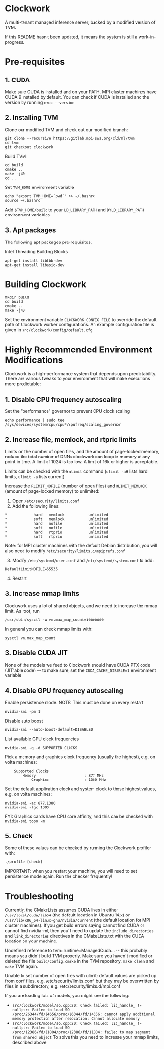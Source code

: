 # Clockwork

A multi-tenant managed inference server, backed by a modified version of TVM.

If this README hasn't been updated, it means the system is still a work-in-progress.

# Pre-requisites

## 1. CUDA

Make sure CUDA is installed and on your PATH.  MPI cluster machines have CUDA 9 installed by default.  You can check if CUDA is installed and the version by running `nvcc --version`

## 2. Installing TVM

Clone our modified TVM and check out our modified branch:
```
git clone --recursive https://gitlab.mpi-sws.org/cld/ml/tvm
cd tvm
git checkout clockwork
```

Build TVM
```
cd build
cmake ..
make -j40
cd ..
```

Set `TVM_HOME` environment variable
```
echo "export TVM_HOME=`pwd`" >> ~/.bashrc
source ~/.bashrc
```

Add `$TVM_HOME/build` to your `LD_LIBRARY_PATH` and `DYLD_LIBRARY_PATH` environment variables

## 3. Apt packages

The following apt packages pre-requisites:

Intel Threading Building Blocks
```
apt-get install libtbb-dev
apt-get install libasio-dev
```

# Building Clockwork

```
mkdir build
cd build
cmake ..
make -j40
```

Set the environment variable `CLOCKWORK_CONFIG_FILE` to override the default path of Clockwork worker configurations. An example configuration file is given in `src/clockwork/config/default.cfg`

# Highly Recommended Environment Modifications

Clockwork is a high-performance system that depends upon predictability.  There are various tweaks to your environment that will make executions more predictable:

## 1. Disable CPU frequency autoscaling

Set the "performance" governor to prevent CPU clock scaling
```
echo performance | sudo tee /sys/devices/system/cpu/cpu*/cpufreq/scaling_governor
```

## 2. Increase file, memlock, and rtprio limits

Limits on the number of open files, and the amount of page-locked memory, reduce the total number of DNNs clockwork can keep in memory at any point in time.  A limit of 1024 is too low.  A limit of 16k or higher is acceptable.

Limits can be checked with the `ulimit` command (`ulimit -aH` lists hard limits, `ulimit -a` lists current)

Increase the `RLIMIT_NOFILE` (number of open files) and `RLIMIT_MEMLOCK` (amount of page-locked memory) to unlimited:
1. Open `/etc/security/limits.conf`
2. Add the following lines:
```
*            hard   memlock           unlimited
*            soft   memlock           unlimited
*            hard   nofile            unlimited
*            soft   nofile            unlimited
*            hard   rtprio            unlimited
*            soft   rtprio            unlimited
```
Note: for MPI cluster machines with the default Debian distribution, you will also need to modify `/etc/security/limits.d/mpiprefs.conf`

3. Modify `/etc/systemd/user.conf` and `/etc/systemd/system.conf` to add:
```
DefaultLimitNOFILE=65535
```
4. Restart

## 3. Increase mmap limits

Clockwork uses a lot of shared objects, and we need to increase the mmap limit.  As root, run
```
/usr/sbin/sysctl -w vm.max_map_count=10000000
```

In general you can check mmap limits with:
```
sysctl vm.max_map_count
```

## 3. Disable CUDA JIT

None of the models we feed to Clockwork should have CUDA PTX code (JIT'able code) -- to make sure, set the `CUDA_CACHE_DISABLE=1` environment variable

## 4. Disable GPU frequency autoscaling

Enable persistence mode.  NOTE: This must be done on every restart
```
nvidia-smi -pm 1
```

Disable auto boost
```
nvidia-smi --auto-boost-default=DISABLED
```

List available GPU clock frequencies
```
nvidia-smi -q -d SUPPORTED_CLOCKS
```

Pick a memory and graphics clock frequency (usually the highest), e.g. on volta machines:
```
    Supported Clocks
        Memory                      : 877 MHz
            Graphics                : 1380 MHz
```

Set the default application clock and system clock to those highest values, e.g. on volta machines:
```
nvidia-smi -ac 877,1380
nvidia-smi -lgc 1380
```

FYI:
Graphics cards have CPU core affinity, and this can be checked with `nvidia-smi topo -m`

## 5. Check

Some of these values can be checked by running the Clockwork profiler with:
```
./profile [check]
```

IMPORTANT: when you restart your machine, you will need to set persistence mode again.  Run the checker frequently!

# Troubleshooting

Currently, the CMakeLists assumes CUDA lives in either `/usr/local/cuda/lib64` (the default location in Ubuntu 14.x) or `/usr/lib/x86_64-linux-gnu/nvidia/current` (the default location for MPI cluster machines).  If you get build errors saying cannot find CUDA or cannot find nvidia-ml, then you'll need to update the `include_directories` and `link_directories` directives in the CMakeLists.txt with the CUDA location on your machine.

Undefined reference to tvm::runtime::ManagedCuda... -- this probably means you didn't build TVM properly.  Make sure you haven't modified or deleted the file `build/config.cmake` in the TVM repository.  `make clean` and `make` TVM again.

Unable to set number of open files with ulimit: default values are picked up from conf files, e.g. /etc/security/limits.conf, but they may be overwritten by files in a subdirectory, e.g. /etc/security/limits.d/mpi.conf

If you are loading lots of models, you might see the following:
*  `src/clockwork/model/so.cpp:20: Check failed: lib_handle_ != nullptr: Failed to load SO /proc/26344/fd/14656/proc/26344/fd/14656: cannot apply additional memory protection after relocation: Cannot allocate memory`
*  `src/clockwork/model/so.cpp:20: Check failed: lib_handle_ != nullptr: Failed to load SO /proc/12386/fd/11804/proc/12386/fd/11804: failed to map segment from shared object`
To solve this you need to increase your mmap limits, described above.


